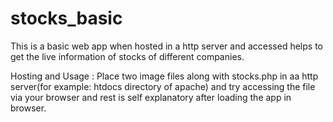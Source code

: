 # stocks_basic
This is a basic web app when hosted in a http server and accessed helps to get the live information of stocks of different companies. 

Hosting and Usage :
Place two image files along with stocks.php in aa http server(for example: htdocs directory of apache) and try accessing the file via your browser and rest is self explanatory after loading the app in browser.
